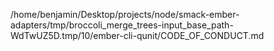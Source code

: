 /home/benjamin/Desktop/projects/node/smack-ember-adapters/tmp/broccoli_merge_trees-input_base_path-WdTwUZ5D.tmp/10/ember-cli-qunit/CODE_OF_CONDUCT.md